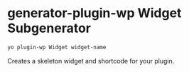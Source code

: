 # generator-plugin-wp Widget Subgenerator

```bash
yo plugin-wp Widget widget-name
```

Creates a skeleton widget and shortcode for your plugin.

